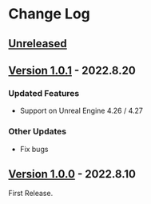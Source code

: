 # Change Log

## [Unreleased](https://github.com/colory-games/UEPlugin-AdvancedControlFlow/compare/v1.0.0...main)

## [Version 1.0.1](https://github.com/colory-games/UEPlugin-AdvancedControlFlow/compare/v1.0.0...v1.0.1) - 2022.8.20

### Updated Features

* Support on Unreal Engine 4.26 / 4.27

### Other Updates

* Fix bugs

## [Version 1.0.0](https://github.com/colory-games/UEPlugin-AdvancedControlFlow/compare/23eed9253287f55a561c6dfa723167a8a10a3a8a...v1.0.0) - 2022.8.10

First Release.
